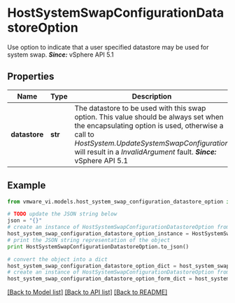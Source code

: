# HostSystemSwapConfigurationDatastoreOption

Use option to indicate that a user specified datastore may be used for system swap.  ***Since:*** vSphere API 5.1 

## Properties
Name | Type | Description | Notes
------------ | ------------- | ------------- | -------------
**datastore** | **str** | The datastore to be used with this swap option.  This value should be always set when the encapsulating option is used, otherwise a call to *HostSystem.UpdateSystemSwapConfiguration* will result in a *InvalidArgument* fault.  ***Since:*** vSphere API 5.1  | 

## Example

```python
from vmware_vi.models.host_system_swap_configuration_datastore_option import HostSystemSwapConfigurationDatastoreOption

# TODO update the JSON string below
json = "{}"
# create an instance of HostSystemSwapConfigurationDatastoreOption from a JSON string
host_system_swap_configuration_datastore_option_instance = HostSystemSwapConfigurationDatastoreOption.from_json(json)
# print the JSON string representation of the object
print HostSystemSwapConfigurationDatastoreOption.to_json()

# convert the object into a dict
host_system_swap_configuration_datastore_option_dict = host_system_swap_configuration_datastore_option_instance.to_dict()
# create an instance of HostSystemSwapConfigurationDatastoreOption from a dict
host_system_swap_configuration_datastore_option_form_dict = host_system_swap_configuration_datastore_option.from_dict(host_system_swap_configuration_datastore_option_dict)
```
[[Back to Model list]](../README.md#documentation-for-models) [[Back to API list]](../README.md#documentation-for-api-endpoints) [[Back to README]](../README.md)


